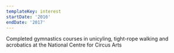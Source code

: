 ```yaml
---
templateKey: interest
startDate: '2016'
endDate: '2017'
---
```


Completed gymnastics courses in unicyling, tight-rope walking and acrobatics at the National Centre for Circus Arts
